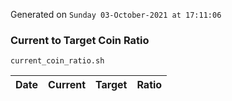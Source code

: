 Generated on `Sunday 03-October-2021 at 17:11:06`

### Current to Target Coin Ratio
`current_coin_ratio.sh`

Date|Current|Target|Ratio
---|---|---|---
